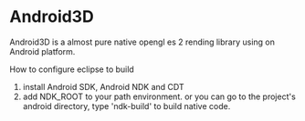 Android3D
=========

Android3D is a almost pure native opengl es 2 rending library using on Android platform.

How to configure eclipse to build
1. install Android SDK, Android NDK and CDT
2. add NDK_ROOT to your path environment.
or you can go to the project's android directory, type 'ndk-build' to build native code.
